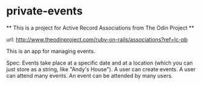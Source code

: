 # private-events

 ** This is a project for Active Record Associations from The Odin Project **

 url: http://www.theodinproject.com/ruby-on-rails/associations?ref=lc-pb

 This is an app for managing events.

 Spec: Events take place at a specific date and at a location (which you can just store as a string, like "Andy's House"). A user can create events. A user can attend many events. An event can be attended by many users. 